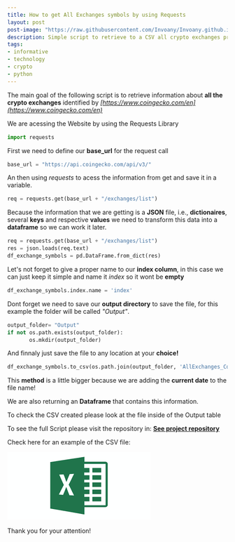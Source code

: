 ```yaml
---
title: How to get All Exchanges symbols by using Requests
layout: post
post-image: "https://raw.githubusercontent.com/Invoany/Invoany.github.io/master/assets/images/posts/crypto_exchanges.png"
description: Simple script to retrieve to a CSV all crypto exchanges presented on CoinGecko
tags:
- informative
- technology
- crypto
- python
---
```


The main goal of the following script is to retrieve information about **all the crypto exchanges** identified by *[https://www.coingecko.com/en](https://www.coingecko.com/en)*

We are acessing the Website by using the Requests Library 
```python
import requests
```

First we need to define our **base_url** for the request call
```python
base_url = "https://api.coingecko.com/api/v3/"
```

An then using *requests* to acess the information from get and save it in a variable.
```python
req = requests.get(base_url + "/exchanges/list")
```

Because the information that we are getting is a **JSON** file, i.e., **dictionaires**, several **keys** and respective **values** we need to transform this data into a **dataframe** so we can work it later.
```python
req = requests.get(base_url + "/exchanges/list")
res = json.loads(req.text)
df_exchange_symbols = pd.DataFrame.from_dict(res) 
```

Let's not forget to give a proper name to our **index column**, in this case we can just keep it simple and name it *index* so it wont be **empty**
```python
df_exchange_symbols.index.name = 'index'
```

Dont forget we need to save our **output directory** to save the file, for this example the folder will be called *"Output"*.
```python
output_folder= "Output"
if not os.path.exists(output_folder):
       os.mkdir(output_folder)
```

And finnaly just save the file to any location at your **choice!**
```python
df_exchange_symbols.to_csv(os.path.join(output_folder, 'AllExchanges_CoinGecko_{}.csv'.format(str(datetime.today().strftime('%Y%m%d')))))
```

This **method** is a little bigger because we are adding the **current date** to the file name!

We are also returning an **Dataframe** that contains this information.

To check the CSV created please look at the file inside of the Output table

To see the full Script please visit the repository in:
**[See project repository](https://github.com/Invoany/get_exchange_symbols_coingecko)**

Check here for an example of the CSV file:

[<img src="\assets\images\excel.png">](https://github.com/Invoany/get_exchange_symbols_coingecko/blob/main/Output/AllExchanges_CoinGecko_20230301.csv)

Thank you for your attention!
